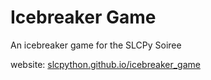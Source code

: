 # Icebreaker Game 

An icebreaker game for the SLCPy Soiree

website: [slcpython.github.io/icebreaker_game](https://slcpython.github.io/icebreaker_game/)
